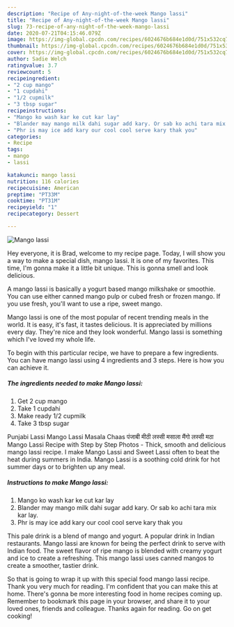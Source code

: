 ```yaml
---
description: "Recipe of Any-night-of-the-week Mango lassi"
title: "Recipe of Any-night-of-the-week Mango lassi"
slug: 73-recipe-of-any-night-of-the-week-mango-lassi
date: 2020-07-21T04:15:46.079Z
image: https://img-global.cpcdn.com/recipes/6024676b684e1d0d/751x532cq70/mango-lassi-recipe-main-photo.jpg
thumbnail: https://img-global.cpcdn.com/recipes/6024676b684e1d0d/751x532cq70/mango-lassi-recipe-main-photo.jpg
cover: https://img-global.cpcdn.com/recipes/6024676b684e1d0d/751x532cq70/mango-lassi-recipe-main-photo.jpg
author: Sadie Welch
ratingvalue: 3.7
reviewcount: 5
recipeingredient:
- "2 cup mango"
- "1 cupdahi"
- "1/2 cupmilk"
- "3 tbsp sugar"
recipeinstructions:
- "Mango ko wash kar ke cut kar lay"
- "Blander may mango milk dahi sugar add kary. Or sab ko achi tara mix kar lay."
- "Phr is may ice add kary our cool cool serve kary thak you"
categories:
- Recipe
tags:
- mango
- lassi

katakunci: mango lassi 
nutrition: 116 calories
recipecuisine: American
preptime: "PT33M"
cooktime: "PT31M"
recipeyield: "1"
recipecategory: Dessert

---
```



![Mango lassi](https://img-global.cpcdn.com/recipes/6024676b684e1d0d/751x532cq70/mango-lassi-recipe-main-photo.jpg)

Hey everyone, it is Brad, welcome to my recipe page. Today, I will show you a way to make a special dish, mango lassi. It is one of my favorites. This time, I'm gonna make it a little bit unique. This is gonna smell and look delicious.

A mango lassi is basically a yogurt based mango milkshake or smoothie. You can use either canned mango pulp or cubed fresh or frozen mango. If you use fresh, you&#39;ll want to use a ripe, sweet mango.

Mango lassi is one of the most popular of recent trending meals in the world. It is easy, it's fast, it tastes delicious. It is appreciated by millions every day. They're nice and they look wonderful. Mango lassi is something which I've loved my whole life.


To begin with this particular recipe, we have to prepare a few ingredients. You can have mango lassi using 4 ingredients and 3 steps. Here is how you can achieve it.

<!--inarticleads1-->

##### The ingredients needed to make Mango lassi:

1. Get 2 cup mango
1. Take 1 cupdahi
1. Make ready 1/2 cupmilk
1. Take 3 tbsp sugar


Punjabi Lassi Mango Lassi Masala Chaas पंजाबी मीठी लस्सी मसाला मैंगो लस्सी मठा Mango Lassi Recipe with Step by Step Photos - Thick, smooth and delicious mango lassi recipe. I make Mango Lassi and Sweet Lassi often to beat the heat during summers in India. Mango Lassi is a soothing cold drink for hot summer days or to brighten up any meal. 

<!--inarticleads2-->

##### Instructions to make Mango lassi:

1. Mango ko wash kar ke cut kar lay
1. Blander may mango milk dahi sugar add kary. Or sab ko achi tara mix kar lay.
1. Phr is may ice add kary our cool cool serve kary thak you


This pale drink is a blend of mango and yogurt. A popular drink in Indian restaurants. Mango lassi are known for being the perfect drink to serve with Indian food. The sweet flavor of ripe mango is blended with creamy yogurt and ice to create a refreshing. This mango lassi uses canned mangos to create a smoother, tastier drink. 

So that is going to wrap it up with this special food mango lassi recipe. Thank you very much for reading. I'm confident that you can make this at home. There's gonna be more interesting food in home recipes coming up. Remember to bookmark this page in your browser, and share it to your loved ones, friends and colleague. Thanks again for reading. Go on get cooking!
